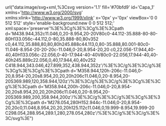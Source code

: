 url("data:image/svg+xml,%3Csvg version='1.1' fill='#70bfd9' id='Capa_1' xmlns='http://www.w3.org/2000/svg' xmlns:xlink='http://www.w3.org/1999/xlink' x='0px' y='0px' viewBox='0 0 512 512' style='enable-background:new 0 0 512 512;' xml:space='preserve'%3E%3Cg%3E%3Cg%3E%3Cpath d='M438.944,352c11.046,0,20-8.954,20-20V80c0-44.112-35.888-80-80-80H133.056c-44.112,0-80,35.888-80,80v352 c0,44.112,35.888,80,80,80h245.888c44.113,0,80-35.888,80.001-80c0-11.046-8.954-20-20-20c-11.046,0-20,8.954-20,20 c0,22.056-17.944,40-40,40H133.056c-22.056,0-40-17.944-40-40V80c0-22.056,17.944-40,40-40h245.889c22.056,0,40,17.944,40,40v252 C418.944,343.046,427.899,352,438.944,352z'/%3E%3C/g%3E%3C/g%3E%3Cg%3E%3Cg%3E%3Cpath d='M358.944,120h-206c-11.046,0-20,8.954-20,20s8.954,20,20,20h206c11.046,0,20-8.954,20-20S369.989,120,358.944,120z'/%3E%3C/g%3E%3C/g%3E%3Cg%3E%3Cg%3E%3Cpath d='M358.944,200h-206c-11.046,0-20,8.954-20,20s8.954,20,20,20h206c11.046,0,20-8.954,20-20S369.989,200,358.944,200z'/%3E%3C/g%3E%3C/g%3E%3Cg%3E%3Cg%3E%3Cpath d='M278.054,280H152.944c-11.046,0-20,8.954-20,20c0,11.046,8.954,20,20,20h125.112c11.046,0,19.999-8.954,19.999-20 C298.054,288.954,289.1,280,278.054,280z'/%3E%3C/g%3E%3C/g%3E%3C/svg%3E")


